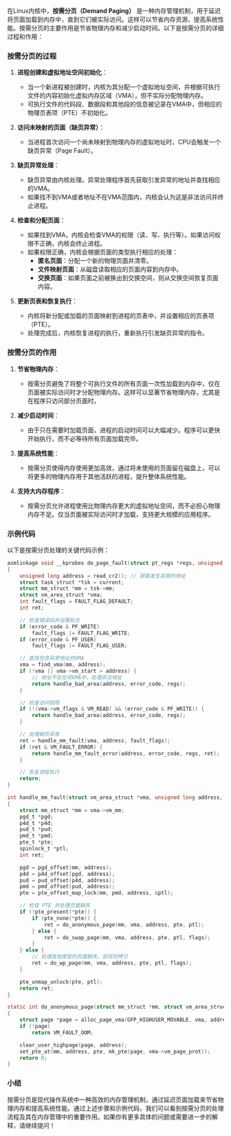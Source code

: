 在Linux内核中，**按需分页（Demand Paging）** 是一种内存管理机制，用于延迟将页面加载到内存中，直到它们被实际访问。这样可以节省内存资源，提高系统性能。按需分页的主要作用是节省物理内存和减少启动时间。以下是按需分页的详细过程和作用：

### 按需分页的过程

1. **进程创建和虚拟地址空间初始化**：
    - 当一个新进程被创建时，内核为其分配一个虚拟地址空间，并根据可执行文件的内容初始化虚拟内存区域（VMA），但不实际分配物理内存。
    - 可执行文件的代码段、数据段和其他段的信息被记录在VMA中，但相应的物理页表项（PTE）不初始化。

2. **访问未映射的页面（缺页异常）**：
    - 当进程首次访问一个尚未映射到物理内存的虚拟地址时，CPU会触发一个缺页异常（Page Fault）。

3. **缺页异常处理**：
    - 缺页异常由内核处理。异常处理程序首先获取引发异常的地址并查找相应的VMA。
    - 如果找不到VMA或者地址不在VMA范围内，内核会认为这是非法访问并终止进程。

4. **检查和分配页面**：
    - 如果找到VMA，内核会检查VMA的权限（读、写、执行等）。如果访问权限不正确，内核会终止进程。
    - 如果权限正确，内核会根据页面的类型执行相应的处理：
        - **匿名页面**：分配一个新的物理页面并清零。
        - **文件映射页面**：从磁盘读取相应的页面内容到内存中。
        - **交换页面**：如果页面之前被换出到交换空间，则从交换空间恢复页面内容。

5. **更新页表和恢复执行**：
    - 内核将新分配或加载的页面映射到进程的页表中，并设置相应的页表项（PTE）。
    - 处理完成后，内核恢复进程的执行，重新执行引发缺页异常的指令。

### 按需分页的作用

1. **节省物理内存**：
    - 按需分页避免了将整个可执行文件的所有页面一次性加载到内存中，仅在页面被实际访问时才分配物理内存。这样可以显著节省物理内存，尤其是在程序只访问部分页面时。

2. **减少启动时间**：
    - 由于只在需要时加载页面，进程的启动时间可以大幅减少。程序可以更快开始执行，而不必等待所有页面加载完毕。

3. **提高系统性能**：
    - 按需分页使得内存使用更加高效，通过将未使用的页面留在磁盘上，可以将更多的物理内存用于其他活跃的进程，提升整体系统性能。

4. **支持大内存程序**：
    - 按需分页允许进程使用比物理内存更大的虚拟地址空间，而不必担心物理内存不足。仅当页面被实际访问时才加载，支持更大规模的应用程序。

### 示例代码

以下是按需分页处理的关键代码示例：

```c
asmlinkage void __kprobes do_page_fault(struct pt_regs *regs, unsigned long error_code)
{
    unsigned long address = read_cr2(); // 获取发生异常的地址
    struct task_struct *tsk = current;
    struct mm_struct *mm = tsk->mm;
    struct vm_area_struct *vma;
    int fault_flags = FAULT_FLAG_DEFAULT;
    int ret;

    // 检查错误码并设置标志
    if (error_code & PF_WRITE)
        fault_flags |= FAULT_FLAG_WRITE;
    if (error_code & PF_USER)
        fault_flags |= FAULT_FLAG_USER;

    // 查找包含异常地址的VMA
    vma = find_vma(mm, address);
    if (!vma || vma->vm_start > address) {
        // 地址不在任何VMA中，处理非法地址
        return handle_bad_area(address, error_code, regs);
    }

    // 检查访问权限
    if (!(vma->vm_flags & VM_READ) && (error_code & PF_WRITE)) {
        return handle_bad_area(address, error_code, regs);
    }

    // 处理缺页异常
    ret = handle_mm_fault(vma, address, fault_flags);
    if (ret & VM_FAULT_ERROR) {
        return handle_mm_fault_error(address, error_code, regs, ret);
    }

    // 恢复进程执行
    return;
}

int handle_mm_fault(struct vm_area_struct *vma, unsigned long address, unsigned int flags)
{
    struct mm_struct *mm = vma->vm_mm;
    pgd_t *pgd;
    p4d_t *p4d;
    pud_t *pud;
    pmd_t *pmd;
    pte_t *pte;
    spinlock_t *ptl;
    int ret;

    pgd = pgd_offset(mm, address);
    p4d = p4d_offset(pgd, address);
    pud = pud_offset(p4d, address);
    pmd = pmd_offset(pud, address);
    pte = pte_offset_map_lock(mm, pmd, address, &ptl);

    // 检查 PTE 并处理页面缺失
    if (!pte_present(*pte)) {
        if (pte_none(*pte)) {
            ret = do_anonymous_page(mm, vma, address, pte, ptl);
        } else {
            ret = do_swap_page(mm, vma, address, pte, ptl, flags);
        }
    } else {
        // 处理其他类型的页面缺失，如写时拷贝
        ret = do_wp_page(mm, vma, address, pte, ptl, flags);
    }

    pte_unmap_unlock(pte, ptl);
    return ret;
}

static int do_anonymous_page(struct mm_struct *mm, struct vm_area_struct *vma, unsigned long address, pte_t *pte, spinlock_t *ptl)
{
    struct page *page = alloc_page_vma(GFP_HIGHUSER_MOVABLE, vma, address);
    if (!page)
        return VM_FAULT_OOM;

    clear_user_highpage(page, address);
    set_pte_at(mm, address, pte, mk_pte(page, vma->vm_page_prot));
    return 0;
}
```

### 小结

按需分页是现代操作系统中一种高效的内存管理机制，通过延迟页面加载来节省物理内存和提高系统性能。通过上述步骤和示例代码，我们可以看到按需分页的处理流程及其在内存管理中的重要作用。如果你有更多具体的问题或需要进一步的解释，请继续提问！
